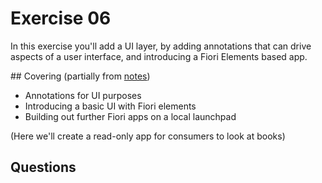 # Exercise 06

In this exercise you'll add a UI layer, by adding annotations that can drive aspects of a user interface, and introducing a Fiori Elements based app.

## Covering (partially from [notes](../orgdocs/notes.md))

- Annotations for UI purposes
- Introducing a basic UI with Fiori elements
- Building out further Fiori apps on a local launchpad

(Here we'll create a read-only app for consumers to look at books)

## Questions



